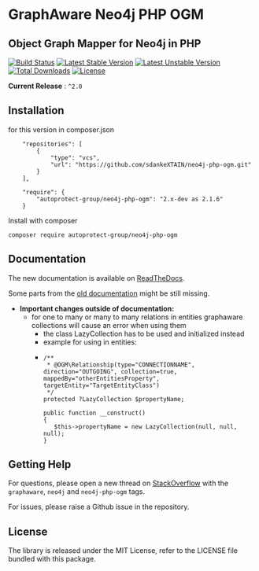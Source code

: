 # GraphAware Neo4j PHP OGM

## Object Graph Mapper for Neo4j in PHP

[![Build Status](https://travis-ci.org/autoprotect-group/neo4j-php-ogm.svg?branch=master)](https://travis-ci.org/autoprotect-group/neo4j-php-ogm)
[![Latest Stable Version](https://poser.pugx.org/autoprotect-group/neo4j-php-ogm/v/stable.svg)](https://packagist.org/packages/autoprotect-group/neo4j-php-ogm)
[![Latest Unstable Version](https://poser.pugx.org/autoprotect-group/neo4j-php-ogm/v/unstable)](https://packagist.org/packages/autoprotect-group/neo4j-php-ogm)
[![Total Downloads](https://poser.pugx.org/autoprotect-group/neo4j-php-ogm/downloads)](https://packagist.org/packages/autoprotect-group/neo4j-php-ogm)
[![License](https://poser.pugx.org/autoprotect-group/neo4j-php-ogm/license)](https://packagist.org/packages/autoprotect-group/neo4j-php-ogm)

**Current Release** : `^2.0`

## Installation

for this version in composer.json

```cli
    "repositories": [
        {
            "type": "vcs",
            "url": "https://github.com/sdankeXTAIN/neo4j-php-ogm.git"
        }
    ],

    "require": {
        "autoprotect-group/neo4j-php-ogm": "2.x-dev as 2.1.6"
    }
```

Install with composer

```cli
composer require autoprotect-group/neo4j-php-ogm
```

## Documentation

The new documentation is available on [ReadTheDocs](http://neo4j-php-ogm.readthedocs.io/en/latest/).

Some parts from the [old documentation](docs/reference/01-intro.md) might be still missing.

- <b>Important changes outside of documentation:</b>
  - for one to many or many to many relations in entities graphaware collections will cause an error when using them
    - the class LazyCollection has to be used and initialized instead
    - example for using in entities:
    - ```
      /**
       * @OGM\Relationship(type="CONNECTIONNAME", direction="OUTGOING", collection=true, mappedBy="otherEntitiesProperty", targetEntity="TargetEntityClass")
       */
      protected ?LazyCollection $propertyName;

      public function __construct()
      {
         $this->propertyName = new LazyCollection(null, null, null);
      }
      ```

## Getting Help

For questions, please open a new thread on [StackOverflow](https://stackoverflow.com) with the `graphaware`, `neo4j` and `neo4j-php-ogm` tags.

For issues, please raise a Github issue in the repository.

## License

The library is released under the MIT License, refer to the LICENSE file bundled with this package.
